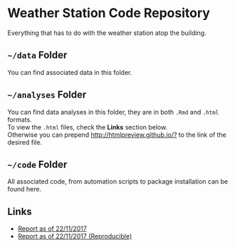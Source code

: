 # Weather Station Code Repository
Everything that has to do with the weather station atop the building.

## `~/data` Folder
You can find associated data in this folder.

## `~/analyses` Folder
You can find data analyses in this folder, they are in both `.Rmd` and `.html` formats.  
To view the `.html` files, check the __Links__ section below.  
Otherwise you can prepend <http://htmlpreview.github.io/?> to the link of the desired file.

## `~/code` Folder  
All associated code, from automation scripts to package installation can be found here.  

## Links
- [Report as of 22/11/2017](http://htmlpreview.github.io/?https://github.com/HTU-jordan/weather-station-reports/blob/master/analyses/report_22-11-2017.html)
- [Report as of 22/11/2017 (Reproducible)](http://htmlpreview.github.io/?https://github.com/HTU-Jordan/weather-station-reports/blob/master/analyses/report_22-11-2017_rep.html)
